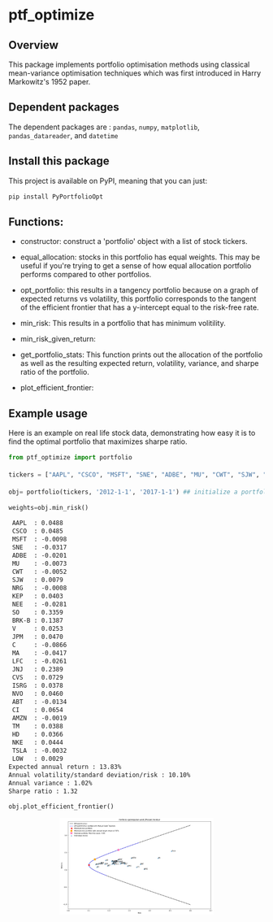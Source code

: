# ptf_optimize

## Overview

This package implements portfolio optimisation methods using classical mean-variance optimisation techniques which was first introduced in Harry Markowitz's 1952 paper.

## Dependent packages

The dependent packages are : `pandas`, `numpy`, `matplotlib`, `pandas_datareader`, and `datetime`

## Install this package

This project is available on PyPI, meaning that you can just:

```python
pip install PyPortfolioOpt
```

## Functions:
- constructor: construct a 'portfolio' object with a list of stock tickers. 

- equal_allocation: stocks in this portfolio has equal weights. This may be useful if you're trying to get a sense of how equal allocation portfolio performs compared to other portfolios.

- opt_portfolio: this results in a tangency portfolio because on a graph of expected returns vs volatility, this portfolio corresponds to the tangent of the efficient frontier that has a y-intercept equal to the risk-free rate. 

- min_risk: This results in a portfolio that has minimum volitility. 

- min_risk_given_return: 

- get_portfolio_stats: This function prints out the allocation of the portfolio as well as the resulting expected return, volatility, variance, and sharpe ratio of the portfolio.

- plot_efficient_frontier:


## Example usage

Here is an example on real life stock data, demonstrating how easy it is to find the optimal portfolio that maximizes sharpe ratio.

```python
from ptf_optimize import portfolio

tickers = ["AAPL", "CSCO", "MSFT", "SNE", "ADBE", "MU", "CWT", "SJW", "NRG", "KEP", "NEE", "SO", "BRK-B", "V", "JPM", "C", "MA", "LFC", "JNJ", "CVS", "ISRG", "NVO", "ABT", "CI", "AMZN", "TM", "HD", "NKE", "TSLA", "LOW"]

obj= portfolio(tickers, '2012-1-1', '2017-1-1') ## initialize a portfolio object with the s
```

```python
weights=obj.min_risk()
```

```text
 AAPL  : 0.0488
 CSCO  : 0.0485
 MSFT  : -0.0098
 SNE   : -0.0317
 ADBE  : -0.0201
 MU    : -0.0073
 CWT   : -0.0052
 SJW   : 0.0079
 NRG   : -0.0008
 KEP   : 0.0403
 NEE   : -0.0281
 SO    : 0.3359
 BRK-B : 0.1387
 V     : 0.0253
 JPM   : 0.0470
 C     : -0.0866
 MA    : -0.0417
 LFC   : -0.0261
 JNJ   : 0.2389
 CVS   : 0.0729
 ISRG  : 0.0378
 NVO   : 0.0460
 ABT   : -0.0134
 CI    : 0.0654
 AMZN  : -0.0019
 TM    : 0.0388
 HD    : 0.0366
 NKE   : 0.0444
 TSLA  : -0.0032
 LOW   : 0.0029
Expected annual return : 13.83%
Annual volatility/standard deviation/risk : 10.10%
Annual variance : 1.02%
Sharpe ratio : 1.32
```

```python
obj.plot_efficient_frontier()
```
<center>
<img src="https://github.com/JPL13/optimal-portfolio-python-package/blob/master/Efficient%20Frontier.jpg" style="width:60%;"/>
</center>
